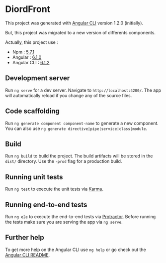 # DiordFront

This project was generated with [Angular CLI](https://github.com/angular/angular-cli) version 1.2.0 (initially).

But, this project was migrated to a new version of differents components.

Actually, this project use : 
- Npm : [5.7.1](https://github.com/npm/npm/releases/tag/v5.7.1)
- Angular : [6.1.0](https://github.com/angular/angular/blob/6.1.0/CHANGELOG.md)
- Angular CLI : [6.1.2](https://github.com/angular/angular-cli/releases/tag/v6.1.2)

## Development server

Run `ng serve` for a dev server. Navigate to `http://localhost:4200/`. The app will automatically reload if you change any of the source files.

## Code scaffolding

Run `ng generate component component-name` to generate a new component. You can also use `ng generate directive|pipe|service|class|module`.

## Build

Run `ng build` to build the project. The build artifacts will be stored in the `dist/` directory. Use the `-prod` flag for a production build.

## Running unit tests

Run `ng test` to execute the unit tests via [Karma](https://karma-runner.github.io).

## Running end-to-end tests

Run `ng e2e` to execute the end-to-end tests via [Protractor](http://www.protractortest.org/).
Before running the tests make sure you are serving the app via `ng serve`.

## Further help

To get more help on the Angular CLI use `ng help` or go check out the [Angular CLI README](https://github.com/angular/angular-cli/blob/master/README.md).
